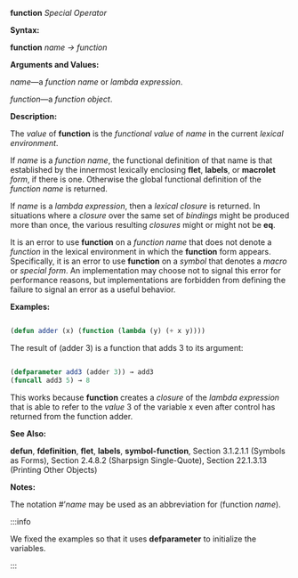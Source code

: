 **function** *Special Operator* 



**Syntax:** 



**function** *name → function* 



**Arguments and Values:** 



*name*—a *function name* or *lambda expression*. 



*function*—a *function object*. 



**Description:** 



The *value* of **function** is the *functional value* of *name* in the current *lexical environment*. 



If *name* is a *function name*, the functional definition of that name is that established by the innermost lexically enclosing **flet**, **labels**, or **macrolet** *form*, if there is one. Otherwise the global functional definition of the *function name* is returned. 



If *name* is a *lambda expression*, then a *lexical closure* is returned. In situations where a *closure* over the same set of *bindings* might be produced more than once, the various resulting *closures* might or might not be **eq**. 



It is an error to use **function** on a *function name* that does not denote a *function* in the lexical environment in which the **function** form appears. Specifically, it is an error to use **function** on a *symbol* that denotes a *macro* or *special form*. An implementation may choose not to signal this error for performance reasons, but implementations are forbidden from defining the failure to signal an error as a useful behavior. 



**Examples:**
```lisp

(defun adder (x) (function (lambda (y) (+ x y)))) 

```

The result of (adder 3) is a function that adds 3 to its argument: 

```lisp

(defparameter add3 (adder 3)) → add3
(funcall add3 5) → 8 

```

This works because **function** creates a *closure* of the *lambda expression* that is able to refer to the *value* 3 of the variable x even after control has returned from the function adder. 


**See Also:** 



**defun**, **fdefinition**, **flet**, **labels**, **symbol-function**, Section 3.1.2.1.1 (Symbols as Forms), Section 2.4.8.2 (Sharpsign Single-Quote), Section 22.1.3.13 (Printing Other Objects) 


**Notes:** 



The notation #’*name* may be used as an abbreviation for (function *name*). 



:::info

We fixed the examples so that it uses **defparameter** to initialize
the variables.

:::

